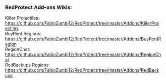 ### RedProtect Add-ons Wikis:

Killer Projectiles: https://github.com/FabioZumbi12/RedProtect/tree/master/Addons/KillerProjectiles  
BuyRent Regions: https://github.com/FabioZumbi12/RedProtect/tree/master/Addons/BuyRentRegion  
RegionChat: https://github.com/FabioZumbi12/RedProtect/tree/master/Addons/RegionChat  
RedBackups Regions: https://github.com/FabioZumbi12/RedProtect/tree/master/Addons/RedBackups